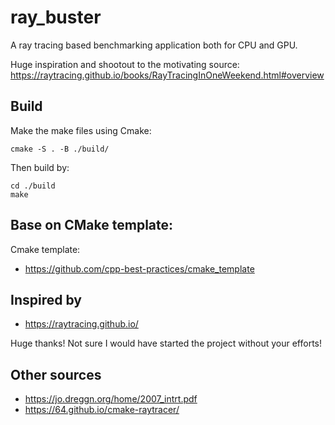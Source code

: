 # ray_buster

A ray tracing based benchmarking application both for CPU and GPU.

Huge inspiration and shootout to the motivating source: https://raytracing.github.io/books/RayTracingInOneWeekend.html#overview

## Build

Make the make files using Cmake:

```shell
cmake -S . -B ./build/
```

Then build by:

```shell
cd ./build
make
```

## Base on CMake template:

Cmake template:

- https://github.com/cpp-best-practices/cmake_template

## Inspired by

- https://raytracing.github.io/

Huge thanks! Not sure I would have started the project without your efforts!

## Other sources

- https://jo.dreggn.org/home/2007_intrt.pdf
- https://64.github.io/cmake-raytracer/
